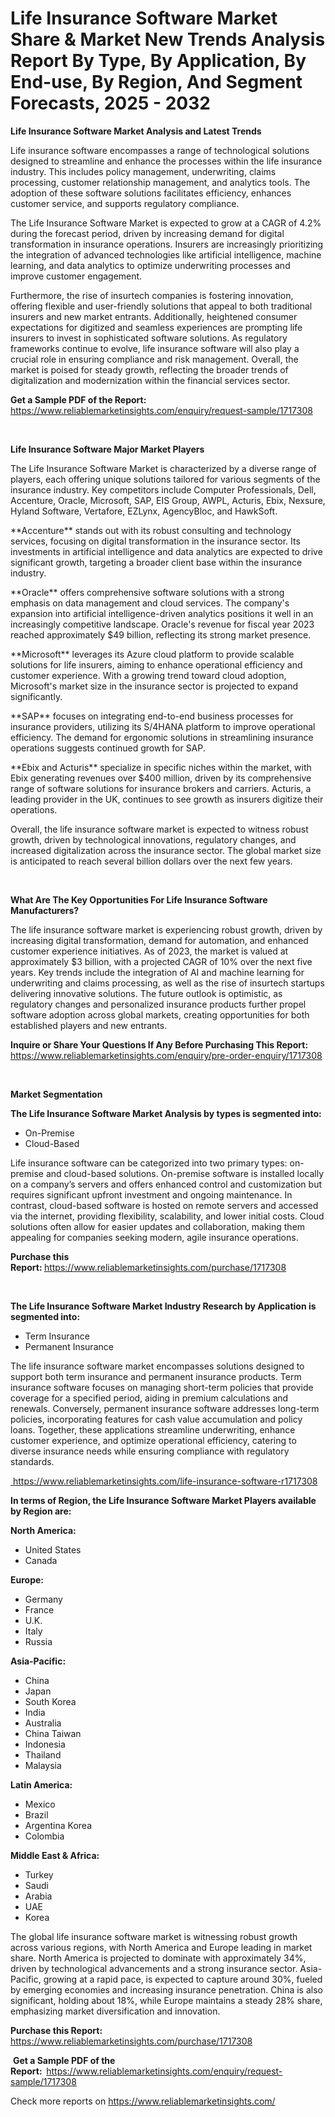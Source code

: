<p><h1>Life Insurance Software Market Share & Market New Trends Analysis Report By Type, By Application, By End-use, By Region, And Segment Forecasts, 2025 - 2032</h1></p><p><strong>Life Insurance Software Market Analysis and Latest Trends</strong></p>
<p><p>Life insurance software encompasses a range of technological solutions designed to streamline and enhance the processes within the life insurance industry. This includes policy management, underwriting, claims processing, customer relationship management, and analytics tools. The adoption of these software solutions facilitates efficiency, enhances customer service, and supports regulatory compliance.</p><p>The Life Insurance Software Market is expected to grow at a CAGR of 4.2% during the forecast period, driven by increasing demand for digital transformation in insurance operations. Insurers are increasingly prioritizing the integration of advanced technologies like artificial intelligence, machine learning, and data analytics to optimize underwriting processes and improve customer engagement. </p><p>Furthermore, the rise of insurtech companies is fostering innovation, offering flexible and user-friendly solutions that appeal to both traditional insurers and new market entrants. Additionally, heightened consumer expectations for digitized and seamless experiences are prompting life insurers to invest in sophisticated software solutions. As regulatory frameworks continue to evolve, life insurance software will also play a crucial role in ensuring compliance and risk management. Overall, the market is poised for steady growth, reflecting the broader trends of digitalization and modernization within the financial services sector.</p></p>
<p><strong>Get a Sample PDF of the Report:&nbsp;</strong> <a href="https://www.reliablemarketinsights.com/enquiry/request-sample/1717308?utm_campaign=2475&utm_medium=2&utm_source=Github&utm_content=ia&utm_term=25032025&utm_id=life-insurance-software">https://www.reliablemarketinsights.com/enquiry/request-sample/1717308</a></p>
<p>&nbsp;</p>
<p><strong>Life Insurance Software Major Market Players</strong></p>
<p><p>The Life Insurance Software Market is characterized by a diverse range of players, each offering unique solutions tailored for various segments of the insurance industry. Key competitors include Computer Professionals, Dell, Accenture, Oracle, Microsoft, SAP, EIS Group, AWPL, Acturis, Ebix, Nexsure, Hyland Software, Vertafore, EZLynx, AgencyBloc, and HawkSoft.</p><p>**Accenture** stands out with its robust consulting and technology services, focusing on digital transformation in the insurance sector. Its investments in artificial intelligence and data analytics are expected to drive significant growth, targeting a broader client base within the insurance industry.</p><p>**Oracle** offers comprehensive software solutions with a strong emphasis on data management and cloud services. The company's expansion into artificial intelligence-driven analytics positions it well in an increasingly competitive landscape. Oracle's revenue for fiscal year 2023 reached approximately $49 billion, reflecting its strong market presence.</p><p>**Microsoft** leverages its Azure cloud platform to provide scalable solutions for life insurers, aiming to enhance operational efficiency and customer experience. With a growing trend toward cloud adoption, Microsoft's market size in the insurance sector is projected to expand significantly.</p><p>**SAP** focuses on integrating end-to-end business processes for insurance providers, utilizing its S/4HANA platform to improve operational efficiency. The demand for ergonomic solutions in streamlining insurance operations suggests continued growth for SAP.</p><p>**Ebix and Acturis** specialize in specific niches within the market, with Ebix generating revenues over $400 million, driven by its comprehensive range of software solutions for insurance brokers and carriers. Acturis, a leading provider in the UK, continues to see growth as insurers digitize their operations.</p><p>Overall, the life insurance software market is expected to witness robust growth, driven by technological innovations, regulatory changes, and increased digitalization across the insurance sector. The global market size is anticipated to reach several billion dollars over the next few years.</p></p>
<p>&nbsp;</p>
<p><strong>What Are The Key Opportunities For Life Insurance Software Manufacturers?</strong></p>
<p><p>The life insurance software market is experiencing robust growth, driven by increasing digital transformation, demand for automation, and enhanced customer experience initiatives. As of 2023, the market is valued at approximately $3 billion, with a projected CAGR of 10% over the next five years. Key trends include the integration of AI and machine learning for underwriting and claims processing, as well as the rise of insurtech startups delivering innovative solutions. The future outlook is optimistic, as regulatory changes and personalized insurance products further propel software adoption across global markets, creating opportunities for both established players and new entrants.</p></p>
<p><strong>Inquire or Share Your Questions If Any Before Purchasing This Report:</strong> <a href="https://www.reliablemarketinsights.com/enquiry/pre-order-enquiry/1717308?utm_campaign=2475&utm_medium=2&utm_source=Github&utm_content=ia&utm_term=25032025&utm_id=life-insurance-software">https://www.reliablemarketinsights.com/enquiry/pre-order-enquiry/1717308</a></p>
<p>&nbsp;</p>
<p><strong>Market Segmentation</strong></p>
<p><strong>The Life Insurance Software Market Analysis by types is segmented into:</strong></p>
<p><ul><li>On-Premise</li><li>Cloud-Based</li></ul></p>
<p><p>Life insurance software can be categorized into two primary types: on-premise and cloud-based solutions. On-premise software is installed locally on a company’s servers and offers enhanced control and customization but requires significant upfront investment and ongoing maintenance. In contrast, cloud-based software is hosted on remote servers and accessed via the internet, providing flexibility, scalability, and lower initial costs. Cloud solutions often allow for easier updates and collaboration, making them appealing for companies seeking modern, agile insurance operations.</p></p>
<p><strong>Purchase this Report:&nbsp;</strong><a href="https://www.reliablemarketinsights.com/purchase/1717308?utm_campaign=2475&utm_medium=2&utm_source=Github&utm_content=ia&utm_term=25032025&utm_id=life-insurance-software">https://www.reliablemarketinsights.com/purchase/1717308</a></p>
<p>&nbsp;</p>
<p><strong>The Life Insurance Software Market Industry Research by Application is segmented into:</strong></p>
<p><ul><li>Term Insurance</li><li>Permanent Insurance</li></ul></p>
<p><p>The life insurance software market encompasses solutions designed to support both term insurance and permanent insurance products. Term insurance software focuses on managing short-term policies that provide coverage for a specified period, aiding in premium calculations and renewals. Conversely, permanent insurance software addresses long-term policies, incorporating features for cash value accumulation and policy loans. Together, these applications streamline underwriting, enhance customer experience, and optimize operational efficiency, catering to diverse insurance needs while ensuring compliance with regulatory standards.</p></p>
<p><a href="https://www.reliablemarketinsights.com/life-insurance-software-r1717308?utm_campaign=2475&utm_medium=2&utm_source=Github&utm_content=ia&utm_term=25032025&utm_id=life-insurance-software">&nbsp;https://www.reliablemarketinsights.com/life-insurance-software-r1717308</a></p>
<p><strong>In terms of Region, the Life Insurance Software Market Players available by Region are:</strong></p>
<p>
    <p> <strong> North America: </strong>
        <ul>
            <li>United States</li>
            <li>Canada</li>
        </ul>
        </p> 
    <p> <strong> Europe: </strong>
        <ul>
            <li>Germany</li>
            <li>France</li>
            <li>U.K.</li>
            <li>Italy</li>
            <li>Russia</li>
        </ul>
        </p> 
    <p> <strong> Asia-Pacific: </strong>
        <ul>
            <li>China</li>
            <li>Japan</li>
            <li>South Korea</li>
            <li>India</li>
            <li>Australia</li>
            <li>China Taiwan</li>
            <li>Indonesia</li>
            <li>Thailand</li>
            <li>Malaysia</li>
        </ul>
        </p> 
    <p> <strong> Latin America: </strong>
        <ul>
            <li>Mexico</li>
            <li>Brazil</li>
            <li>Argentina Korea</li>
            <li>Colombia</li>
        </ul>
        </p> 
    <p> <strong> Middle East & Africa: </strong>
        <ul>
            <li>Turkey</li>
            <li>Saudi</li>
            <li>Arabia</li>
            <li>UAE</li>
            <li>Korea</li>
        </ul>
    </p>
    </p>
<p><p>The global life insurance software market is witnessing robust growth across various regions, with North America and Europe leading in market share. North America is projected to dominate with approximately 34%, driven by technological advancements and a strong insurance sector. Asia-Pacific, growing at a rapid pace, is expected to capture around 30%, fueled by emerging economies and increasing insurance penetration. China is also significant, holding about 18%, while Europe maintains a steady 28% share, emphasizing market diversification and innovation.</p></p>
<p><strong>Purchase this Report: </strong><a href="https://www.reliablemarketinsights.com/purchase/1717308?utm_campaign=2475&utm_medium=2&utm_source=Github&utm_content=ia&utm_term=25032025&utm_id=life-insurance-software">https://www.reliablemarketinsights.com/purchase/1717308</a></p>
<p>&nbsp;<strong>Get a Sample PDF of the Report:&nbsp;&nbsp;</strong><a href="https://www.reliablemarketinsights.com/enquiry/request-sample/1717308?utm_campaign=2475&utm_medium=2&utm_source=Github&utm_content=ia&utm_term=25032025&utm_id=life-insurance-software">https://www.reliablemarketinsights.com/enquiry/request-sample/1717308</a></p>
<p><strong></strong></p>
<p>Check more reports on <a href="https://www.reliablemarketinsights.com/?utm_campaign=2475&utm_medium=2&utm_source=Github&utm_content=ia&utm_term=25032025&utm_id=life-insurance-software">https://www.reliablemarketinsights.com/</a></p>